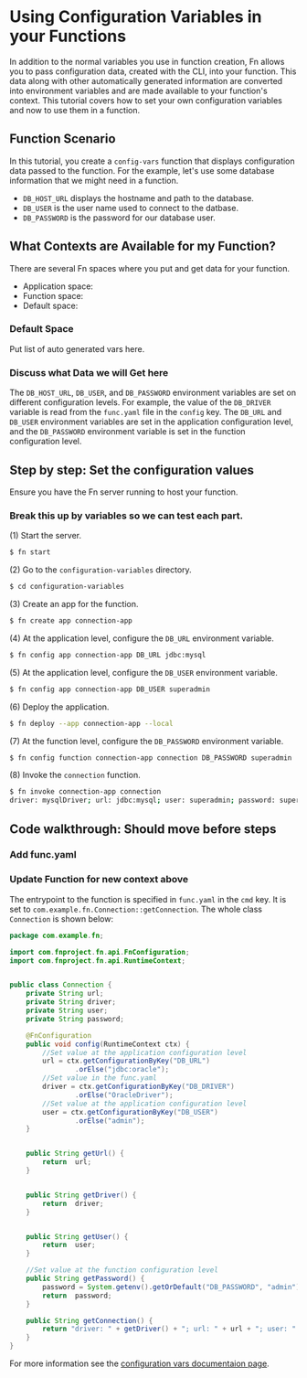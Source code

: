 # Using Configuration Variables in your Functions
In addition to the normal variables you use in function creation, Fn allows you to pass configuration data, created with the CLI, into your function.  This data along with other automatically generated information are converted into environment variables and are made available to your function's context. This tutorial covers how to set your own configuration variables and now to use them in a function.

## Function Scenario
In this tutorial, you create a `config-vars` function that displays configuration data passed to the function. For the example, let's use some database information that we might need in a function. 

* `DB_HOST_URL` displays the hostname and path to the database.
* `DB_USER` is the user name used to connect to the datbase.
* `DB_PASSWORD` is the password for our database user.

## What Contexts are Available for my Function?
There are several Fn spaces where you put and get data for your function.

* Application space: 
* Function space:
* Default space:

### Default Space
Put list of auto generated vars here.

### Discuss what Data we will Get here

The `DB_HOST_URL`, `DB_USER`, and `DB_PASSWORD` environment variables are set on different configuration levels.
For example, the value of the `DB_DRIVER` variable is read from the `func.yaml` file in the `config` key. The `DB_URL` and `DB_USER`
environment variables are set in the application configuration level, and the `DB_PASSWORD` environment variable is set in the
function configuration level.

## Step by step: Set the configuration values
Ensure you have the Fn server running to host your function.

### Break this up by variables so we can test each part.

(1) Start the server.

```sh
$ fn start
```

(2) Go to the `configuration-variables` directory.

```sh
$ cd configuration-variables
```

(3) Create an app for the function.

```sh
$ fn create app connection-app
```

(4) At the application level, configure the `DB_URL` environment variable.

```sh
$ fn config app connection-app DB_URL jdbc:mysql
```

(5) At the application level, configure the `DB_USER` environment variable.

```sh
$ fn config app connection-app DB_USER superadmin
```

(6) Deploy the application.

```sh
$ fn deploy --app connection-app --local
```
(7) At the function level, configure the `DB_PASSWORD` environment variable.

```sh
$ fn config function connection-app connection DB_PASSWORD superadmin
```

(8) Invoke the `connection` function.

```sh
$ fn invoke connection-app connection
driver: mysqlDriver; url: jdbc:mysql; user: superadmin; password: superadmin
```

## Code walkthrough: Should move before steps

### Add func.yaml


### Update Function for new context above



The entrypoint to the function is specified in `func.yaml` in the `cmd` key.
It is set to `com.example.fn.Connection::getConnection`. The whole class
`Connection` is shown below:

```java
package com.example.fn;

import com.fnproject.fn.api.FnConfiguration;
import com.fnproject.fn.api.RuntimeContext;


public class Connection {
	private String url;
	private String driver;
	private String user;
	private String password;

	@FnConfiguration
    public void config(RuntimeContext ctx) {
		//Set value at the application configuration level
    	url = ctx.getConfigurationByKey("DB_URL")
    			.orElse("jdbc:oracle");
    	//Set value in the func.yaml
    	driver = ctx.getConfigurationByKey("DB_DRIVER")
    			.orElse("OracleDriver");
    	//Set value at the application configuration level
    	user = ctx.getConfigurationByKey("DB_USER")
    			.orElse("admin");
    }


    public String getUrl() {
    	return  url;
    }


    public String getDriver() {
    	return  driver;        
    }


    public String getUser() {
        return  user;        
    }

	//Set value at the function configuration level
    public String getPassword() {
        password = System.getenv().getOrDefault("DB_PASSWORD", "admin");
    	return  password;        
    }

    public String getConnection() {
    	return "driver: " + getDriver() + "; url: " + url + "; user: " + getUser() + "; password: " + getPassword();
    }
}

```

For more information see the [configuration vars documentaion page](https://github.com/fnproject/docs/blob/master/fn/develop/configs.md).
